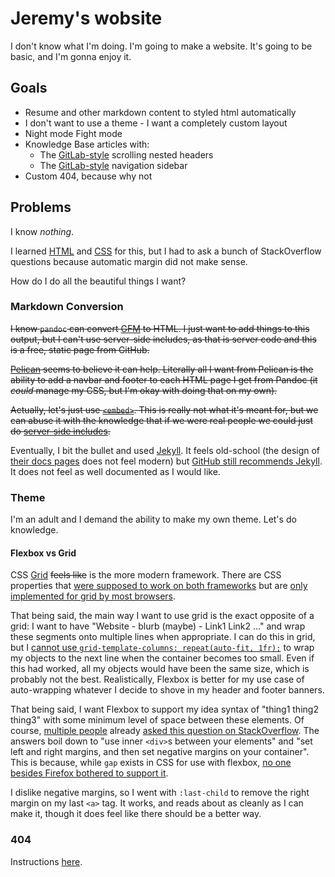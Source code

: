# Jeremy's wobsite
I don't know what I'm doing.
I'm going to make a website.
It's going to be basic, and I'm gonna enjoy it.

## Goals
* Resume and other markdown content to styled html automatically
* I don't want to use a theme - I want a completely custom layout
* Night mode Fight mode
* Knowledge Base articles with:
  * The [GitLab-style](https://docs.gitlab.com/ee/ci/yaml/) scrolling nested headers
  * The [GitLab-style](https://docs.gitlab.com/ee/ci/yaml/) navigation sidebar
* Custom 404, because why not

## Problems
I know *nothing*.

I learned [HTML](./kb/html) and [CSS](./kb/css) for this, but I had to ask a bunch of StackOverflow questions because automatic margin did not make sense.

How do I do all the beautiful things I want?

### Markdown Conversion
~~I know `pandoc` can convert [GFM](https://github.github.com/gfm/) to HTML.
I just want to add things to this output, but I can't use server-side includes, as that is server code and this is a free, static page from GitHub.~~

~~[Pelican](https://blog.getpelican.com/) seems to believe it can help.
Literally all I want from Pelican is the ability to add a navbar and footer to each HTML page I get from Pandoc (it *could* manage my CSS, but I'm okay with doing that on my own).~~

~~Actually, let's just use [`<embed>`](https://stackoverflow.com/a/53675421/5889131). This is really not what it's meant for, but we can abuse it with the knowledge that if we were real people we could just do [server-side includes](https://stackoverflow.com/a/29858653/5889131).~~

Eventually, I bit the bullet and used [Jekyll](https://jekyllrb.com/docs/github-pages/).
It feels old-school (the design of [their docs pages](https://jekyllrb.com/docs/configuration/markdown/) does not feel modern) but [GitHub still recommends Jekyll](https://help.github.com/en/github/working-with-github-pages).
It does not feel as well documented as I would like.

### Theme
I'm an adult and I demand the ability to make my own theme.
Let's do knowledge.

#### Flexbox vs Grid
CSS [Grid](https://developer.mozilla.org/en-US/docs/Web/CSS/CSS_Grid_Layout) ~~feels like~~ is the more modern framework.
There are CSS properties that [were supposed to work on both frameworks](https://github.com/w3c/csswg-drafts/issues/592) but are [only implemented for grid by most browsers](https://caniuse.com/#search=row-gap).

That being said, the main way I want to use grid is the exact opposite of a grid: I want to have "Website - blurb (maybe) - Link1 Link2 ..." and wrap these segments onto multiple lines when appropriate.
I can do this in grid, but I [cannot use `grid-template-columns: repeat(auto-fit, 1fr);`](https://stackoverflow.com/questions/60139602/css-fr-fractional-units-minimum-too-large) to wrap my objects to the next line when the container becomes too small.
Even if this had worked, all my objects would have been the same size, which is probably not the best.
Realistically, Flexbox is better for my use case of auto-wrapping whatever I decide to shove in my header and footer banners.

That being said, I want Flexbox to support my idea syntax of "thing1 thing2 thing3" with some minimum level of space between these elements.
Of course, [multiple people](https://stackoverflow.com/questions/20626685/better-way-to-set-distance-between-flexbox-items) already [asked this question on StackOverflow](https://stackoverflow.com/questions/32984008/how-can-i-set-a-minimum-amount-of-space-between-flexbox-items).
The answers boil down to "use inner `<div>`s between your elements" and "set left and right margins, and then set negative margins on your container".
This is because, while `gap` exists in CSS for use with flexbox, [no one besides Firefox bothered to support it](https://caniuse.com/#feat=flexbox-gap).

I dislike negative margins, so I went with `:last-child` to remove the right margin on my last `<a>` tag.
It works, and reads about as cleanly as I can make it, though it does feel like there should be a better way.

### 404
Instructions [here](https://jekyllrb.com/tutorials/custom-404-page/).
